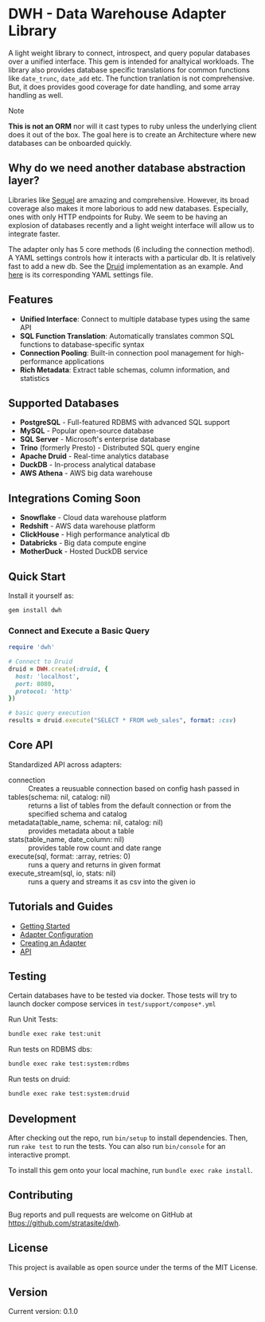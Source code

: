 # DWH - Data Warehouse Adapter Library

A light weight library to connect, introspect, and query popular databases over a unified interface.  This gem is intended for analtyical workloads.  The library also provides database specific translations for common functions like `date_trunc`, `date_add` etc.  The function tranlation is not comprehensive. But, it does provides good coverage for date handling, and some array handling as well.

> [!NOTE]
> **This is not an ORM** nor will it cast types to ruby unless the underlying client does it out of the box.  The goal here is to create an Architecture where new databases can be onboarded quickly.

## Why do we need another database abstraction layer?

Libraries like [Sequel](https://github.com/jeremyevans/sequel) are amazing and comprehensive.  However, its broad coverage also makes it more laborious to add new databases.  Especially, ones with only HTTP endpoints for Ruby.  We seem to be having an explosion of databases recently and a light weight interface will allow us to integrate faster.

The adapter only has 5 core methods (6 including the connection method).  A YAML settings controls how it interacts with a particular db.  It is relatively fast to add a new db. See the [Druid](http://github.com/stratasite/dwh/blob/main/lib/dwh/adapters/druid.rb) implementation as an example. And [here](https://github.com/stratasite/dwh/blob/main/lib/dwh/settings/druid.yml) is its corresponding YAML settings file.

## Features

- **Unified Interface**: Connect to multiple database types using the same API
- **SQL Function Translation**: Automatically translates common SQL functions to database-specific syntax
- **Connection Pooling**: Built-in connection pool management for high-performance applications
- **Rich Metadata**: Extract table schemas, column information, and statistics

## Supported Databases

- **PostgreSQL** - Full-featured RDBMS with advanced SQL support
- **MySQL** - Popular open-source database
- **SQL Server** - Microsoft's enterprise database
- **Trino** (formerly Presto) - Distributed SQL query engine
- **Apache Druid** - Real-time analytics database
- **DuckDB** - In-process analytical database
- **AWS Athena** - AWS big data warehouse

## Integrations Coming Soon

- **Snowflake** - Cloud data warehouse platform
- **Redshift** - AWS data warehouse platform
- **ClickHouse** - High performance analytical db
- **Databricks** - Big data compute engine
- **MotherDuck** - Hosted DuckDB service

## Quick Start

Install it yourself as:

```bash
gem install dwh
```

### Connect and Execute a Basic Query

```ruby
require 'dwh'

# Connect to Druid
druid = DWH.create(:druid, {
  host: 'localhost',
  port: 8080,
  protocol: 'http'
})

# basic query execution
results = druid.execute("SELECT * FROM web_sales", format: :csv)
```

## Core API

Standardized API across adapters:

<dl>
  <dt>connection</dt>
  <dd>Creates a reusuable connection based on config hash passed in</dd>
  <dt>tables(schema: nil, catalog: nil)</dt>
  <dd> returns a list of tables from the default connection or from the specified schema and catalog </dd>
  <dt> metadata(table_name, schema: nil, catalog: nil) </dt>
  <dd> provides metadata about a table </dd>
  <dt>stats(table_name, date_column: nil) </dt>
  <dd> provides table row count and date range </dd>
  <dt> execute(sql, format: :array, retries: 0) </dt>
  <dd> runs a query and returns in given format </dd>
  <dt> execute_stream(sql, io, stats: nil) </dt>
  <dd> runs a query and streams it as csv into the given io </dd>
</dl>

## Tutorials and Guides

- [Getting Started](/docs/guides/getting-started.md)
- [Adapter Configuration](/docs/guides/adapters.md)
- [Creating an Adapter](/docs/guides/creating-adapters.md)
- [API](https://rubydoc.info/github/stratasite/dwh.git)

## Testing

Certain databases have to be tested via docker. Those tests will try to launch docker compose services in `test/support/compose*.yml`

Run Unit Tests:

```bash
bundle exec rake test:unit
```

Run tests on RDBMS dbs:

```bash
bundle exec rake test:system:rdbms 
```

Run tests on  druid:

```bash
bundle exec rake test:system:druid 
```

## Development

After checking out the repo, run `bin/setup` to install dependencies. Then, run `rake test` to run the tests. You can also run `bin/console` for an interactive prompt.

To install this gem onto your local machine, run `bundle exec rake install`.

## Contributing

Bug reports and pull requests are welcome on GitHub at <https://github.com/stratasite/dwh>.

## License

This project is available as open source under the terms of the MIT License.

## Version

Current version: 0.1.0
